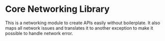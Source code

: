 # Core Networking Library

This is a networking module to create APIs easily without boilerplate. It also maps all network issues and translates it to another exception to make it possible to handle network error.

```kotlin
```
